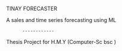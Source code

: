 TINAY FORECASTER 

A sales and time series forecasting using ML
        
          ------------
          
Thesis Project for H.M.Y
(Computer-Sc bsc )

